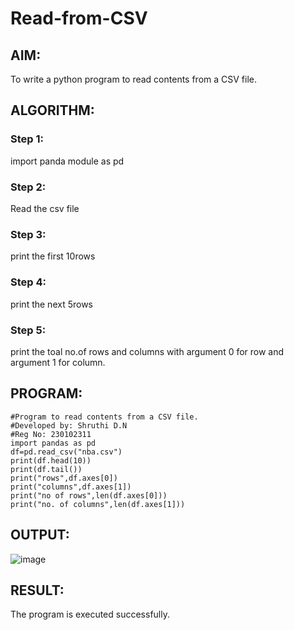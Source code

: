 # Read-from-CSV

## AIM:
To write a python program to read contents from a CSV file.

## ALGORITHM:
### Step 1:
import panda module as pd
### Step 2:
Read the csv file
### Step 3:
print the first 10rows
### Step 4:
print the next 5rows
### Step 5:
print the toal no.of rows and columns with argument 0 for row and argument 1 for column.

## PROGRAM:
```
#Program to read contents from a CSV file.
#Developed by: Shruthi D.N
#Reg No: 230102311
import pandas as pd
df=pd.read_csv("nba.csv")
print(df.head(10))
print(df.tail())
print("rows",df.axes[0])
print("columns",df.axes[1])
print("no of rows",len(df.axes[0]))
print("no. of columns",len(df.axes[1]))
```

## OUTPUT:
![image](https://github.com/Shruthidn27/Read-from-CSV/assets/138849783/0ae76453-c439-478b-9a28-ceac6e38da62)

## RESULT:
The program is executed successfully.
